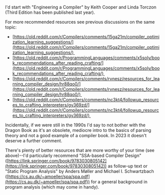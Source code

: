 I'd start with "Engineering a Compiler" by Keith Cooper and Linda Torczon (Third Edition has been published last year).

For more recommended resources see previous discussions on the same topic:

- [https://old.reddit.com/r/Compilers/comments/15ga21m/compiler_optimization_learning_suggestions/](https://old.reddit.com/r/Compilers/comments/15ga21m/compiler_optimization_learning_suggestions/) 
- [https://old.reddit.com/r/ProgrammingLanguages/comments/x5soly/book_recommendations_after_reading_crafting/](https://old.reddit.com/r/ProgrammingLanguages/comments/x5soly/book_recommendations_after_reading_crafting/) 
- [https://old.reddit.com/r/Compilers/comments/rvnesz/resources_for_learning_compiler_design/hr88qo0/](https://old.reddit.com/r/Compilers/comments/rvnesz/resources_for_learning_compiler_design/hr88qo0/) 
- [https://old.reddit.com/r/Compilers/comments/nc3kt4/followup_resources_to_crafting_interpreters/gy369zd/](https://old.reddit.com/r/Compilers/comments/nc3kt4/followup_resources_to_crafting_interpreters/gy369zd/) 

Incidentally, if we were still in the 1990s I'd say to not bother with the Dragon Book as it's an obsolete, mediocre intro to the basics of parsing theory and not a good example of a compiler book. In 2023 it doesn't deserve a further comment.

There's plenty of better resources that are more worthy of your time (see above)--I'd particularly recommend "SSA-based Compiler Design" ([https://link.springer.com/book/9783030805142](https://link.springer.com/book/9783030805142)) as follow-up text or "Static Program Analysis" by Anders Møller and Michael I. Schwartzbach ([https://cs.au.dk/~amoeller/spa/spa.pdf](https://cs.au.dk/~amoeller/spa/spa.pdf)) for a general background in program analysis (which may come in handy).